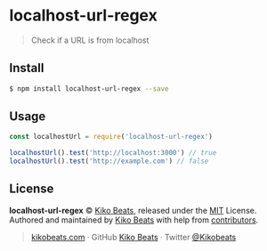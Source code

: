 # localhost-url-regex

> Check if a URL is from localhost

## Install

```bash
$ npm install localhost-url-regex --save
```

## Usage

```js
const localhostUrl = require('localhost-url-regex')

localhostUrl().test('http://localhost:3000') // true
localhostUrl().test('http://example.com') // false
```

## License

**localhost-url-regex** © [Kiko Beats](https://kikobeats.com), released under the [MIT](https://github.com/Kikobeats/localhost-url-regex/blob/master/LICENSE.md) License.<br>
Authored and maintained by [Kiko Beats](https://kikobeats.com) with help from [contributors](https://github.com/Kikobeats/localhost-url-regex/contributors).

> [kikobeats.com](https://kikobeats.com) · GitHub [Kiko Beats](https://github.com/Kikobeats) · Twitter [@Kikobeats](https://twitter.com/Kikobeats)

